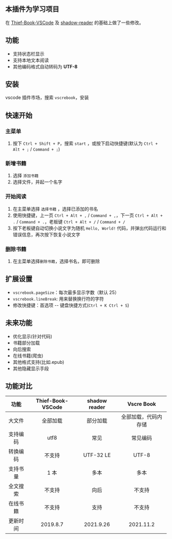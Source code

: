 ## 本插件为学习项目

在 [Thief-Book-VSCode](https://github.com/cteamx/Thief-Book-VSCode) 及 [shadow-reader](https://github.com/igzhang/shadowReader) 的基础上做了一些修改。

## 功能

- 支持状态栏显示
- 支持本地文本阅读
- 其他编码格式自动转码为 **UTF-8**

## 安装

vscode 插件市场，搜索 `vscrebook`，安装

## 快速开始

### 主菜单

1. 按下 `Ctrl + Shift + P`，搜索 `start` ，或按下启动快捷键(默认为 `Ctrl + Alt + ;` / `Command + ;`)

### 新增书籍

1. 选择 `添加书籍`
2. 选择文件，并起一个名字

### 开始阅读

1. 在主菜单选择 `选择书籍` ，选择已添加的书名
2. 使用快捷键，上一页 `Ctrl + Alt + ,` / `Command + ,`，下一页 `Ctrl + Alt + .` / `Command + .`，老板键 `Ctrl + Alt + /` / `Command + /`
3. 按下老板键自动切换小说文字为随机 `Hello, World!` 代码，并弹出代码运行和错误信息，再次按下恢复小说文字

### 删除书籍

1. 在主菜单选择`删除书籍`，选择书名，即可删除

## 扩展设置

- `vscrebook.pageSize`：每次最多显示字数（默认 25）
- `vscrebook.lineBreak`: 用来替换换行符的字符
- 修改快捷键：首选项 -- 键盘快捷方式(`Ctrl + K Ctrl + S`)

## 未来功能

- 优化显示(针对代码)
- 书籍部分加载
- 向后搜索
- 在线书籍(爬虫)
- 其他格式支持(比如.epub)
- 其他隐藏显示手段

## 功能对比

|   功能   | Thief-Book-VSCode | shadow reader |      Vscre Book      |
| :------: | :---------------: | :-----------: | :------------------: |
|  大文件  |     全部加载      |   部分加载    | 全部加载，代码内存储 |
| 支持编码 |       utf8        |     常见      |       常见编码       |
| 转换编码 |      不支持       |   UTF-32 LE   |        UTF-8         |
| 支持书量 |       1 本        |     多本      |         多本         |
| 全文搜索 |      不支持       |     向后      |        不支持        |
| 在线书籍 |      不支持       |     支持      |        不支持        |
| 更新时间 |     2019.8.7      |   2021.9.26   |      2021.11.2       |

